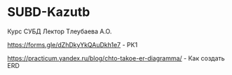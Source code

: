 # SUBD-Kazutb
Курс СУБД
Лектор Тлеубаева А.О.

https://forms.gle/dZhDkyYkQAuDkh1e7 - РК1


https://practicum.yandex.ru/blog/chto-takoe-er-diagramma/  - Как создать ERD
